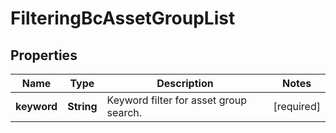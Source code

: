 # FilteringBcAssetGroupList

## Properties
Name | Type | Description | Notes
------------ | ------------- | ------------- | -------------
**keyword** | **String** | Keyword filter for asset group search. |[required]  
